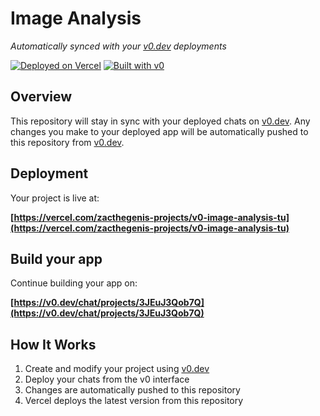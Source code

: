 # Image Analysis

*Automatically synced with your [v0.dev](https://v0.dev) deployments*

[![Deployed on Vercel](https://img.shields.io/badge/Deployed%20on-Vercel-black?style=for-the-badge&logo=vercel)](https://vercel.com/zacthegenis-projects/v0-image-analysis-tu)
[![Built with v0](https://img.shields.io/badge/Built%20with-v0.dev-black?style=for-the-badge)](https://v0.dev/chat/projects/3JEuJ3Qob7Q)

## Overview

This repository will stay in sync with your deployed chats on [v0.dev](https://v0.dev).
Any changes you make to your deployed app will be automatically pushed to this repository from [v0.dev](https://v0.dev).

## Deployment

Your project is live at:

**[https://vercel.com/zacthegenis-projects/v0-image-analysis-tu](https://vercel.com/zacthegenis-projects/v0-image-analysis-tu)**

## Build your app

Continue building your app on:

**[https://v0.dev/chat/projects/3JEuJ3Qob7Q](https://v0.dev/chat/projects/3JEuJ3Qob7Q)**

## How It Works

1. Create and modify your project using [v0.dev](https://v0.dev)
2. Deploy your chats from the v0 interface
3. Changes are automatically pushed to this repository
4. Vercel deploys the latest version from this repository